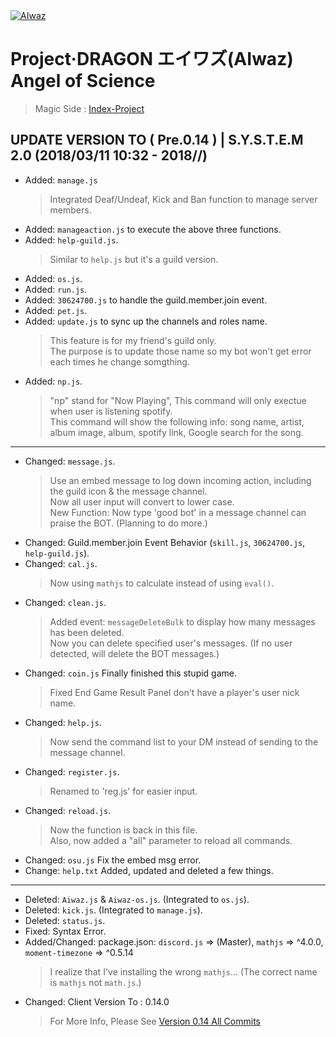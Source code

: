 <body>
<div>
<a href="https://github.com/ChisanaKita/AIWAZ"><img src="https://i.imgur.com/Fta2jMg.jpg" alt="AIwaz" /></a>
</div>
</body>

#        Project·DRAGON エイワズ(AIwaz) Angel of Science
> Magic Side : [Index-Project](https://github.com/STARLITENAMO/Index-Project)
## UPDATE VERSION TO ( Pre.0.14 ) | S.Y.S.T.E.M 2.0 (2018/03/11 10:32 - 2018/**/**)
- Added: `manage.js`
  > Integrated Deaf/Undeaf, Kick and Ban function to manage server members.
- Added: `manageaction.js` to execute the above three functions.
- Added: `help-guild.js`.
  > Similar to `help.js` but it's a guild version.
- Added: `os.js`.
- Added: `run.js`.
- Added: `30624700.js` to handle the guild.member.join event.
- Added: `pet.js`.
- Added: `update.js` to sync up the channels and roles name.
  > This feature is for my friend's guild only.<br>
  The purpose is to update those name so my bot won't get error each times he change somgthing.
- Added: `np.js`.
  > "np" stand for "Now Playing", This command will only exectue when user is listening spotify.<br>
  This command will show the following info: song name, artist, album image, album, spotify link, Google search for the song.
***
- Changed: `message.js`.
  > Use an embed message to log down incoming action, including the guild icon & the message channel.<br>
Now all user input will convert to lower case.<br>
New Function: Now type 'good bot' in a message channel can praise the BOT. (Planning to do more.)
- Changed: Guild.member.join Event Behavior (`skill.js`, `30624700.js`, `help-guild.js`).
- Changed: `cal.js`.
  > Now using `mathjs` to calculate instead of using `eval()`.
- Changed: `clean.js`.
  > Added event: `messageDeleteBulk` to display how many messages has been deleted.<br>
  Now you can delete specified user's messages. (If no user detected, will delete the BOT messages.)
- Changed: `coin.js` Finally finished this stupid game.
  > Fixed End Game Result Panel don't have a player's user nick name.
- Changed: `help.js`.
  > Now send the command list to your DM instead of sending to the message channel.
- Changed: `register.js`.
  > Renamed to 'reg.js' for easier input.
- Changed: `reload.js`.
  > Now the function is back in this file.<br>
  Also, now added a "all" parameter to reload all commands.
- Changed: `osu.js` Fix the embed msg error.
- Change: `help.txt` Added, updated and deleted a few things.
***
- Deleted: `Aiwaz.js` & `Aiwaz-os.js`. (Integrated to `os.js`).
- Deleted: `kick.js`. (Integrated to `manage.js`).
- Deleted: `status.js`.
- Fixed: Syntax Error.
- Added/Changed: package.json:  `discord.js` => (Master), `mathjs` => ^4.0.0, `moment-timezone` => ^0.5.14
  > I realize that I've installing the wrong `mathjs`... (The correct name is `mathjs` not `math.js`.)
- Changed: Client Version To : 0.14.0
  > For More Info, Please See [Version 0.14 All Commits](https://github.com/ChisanaKita/AIWAZ/commits/0.14)

